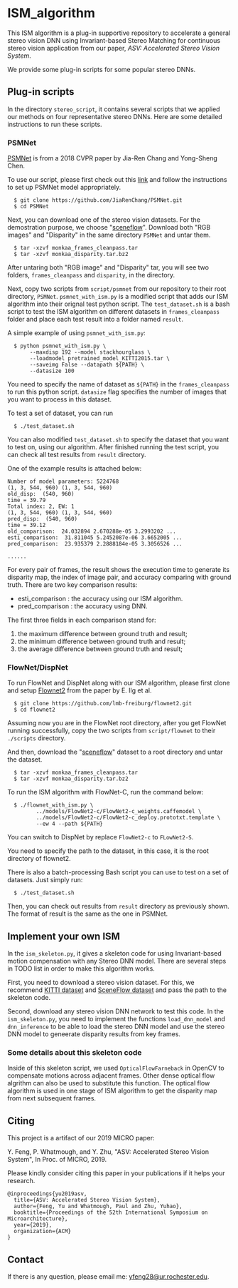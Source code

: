 # ISM_algorithm

This ISM algorithm is a plug-in supportive repository to accelerate a general stereo vision DNN using Invariant-based Stereo Matching for continuous stereo vision application from our paper, *ASV: Accelerated Stereo Vision System*.

We provide some plug-in scripts for some popular stereo DNNs.

## Plug-in scripts

In the directory `stereo_script`, it contains several scripts that we applied our methods on four representative stereo DNNs. Here are some detailed instructions to run these scripts.

### PSMNet

[PSMNet](https://github.com/JiaRenChang/PSMNet) is from a 2018 CVPR paper by Jia-Ren Chang and Yong-Sheng Chen. 

To use our script, please first check out this [link](https://github.com/JiaRenChang/PSMNet) and follow the instructions to set up PSMNet model appropriately.

```
  $ git clone https://github.com/JiaRenChang/PSMNet.git
  $ cd PSMNet
```

Next, you can download one of the stereo vision datasets. For the demostration purpose, we choose "[sceneflow](https://lmb.informatik.uni-freiburg.de/resources/datasets/SceneFlowDatasets.en.html)". Download both "RGB images" and "Disparity" in the same directory `PSMNet` and untar them.

```
  $ tar -xzvf monkaa_frames_cleanpass.tar
  $ tar -xzvf monkaa_disparity.tar.bz2
```

After untaring both "RGB image" and "Disparity" tar, you will see two folders, `frames_cleanpass` and `disparity`, in the directory.

Next, copy two scripts from `script/psmnet` from our repository to their root directory, `PSMNet`. `psmnet_with_ism.py` is a modified script that adds our ISM algorithm into their orignal test python script. The `test_dataset.sh` is a bash script to test the ISM algorithm on different datasets in `frames_cleanpass` folder and place each test result into a folder named `result`.

A simple example of using `psmnet_with_ism.py`:
```
  $ python psmnet_with_ism.py \
       --maxdisp 192 --model stackhourglass \
       --loadmodel pretrained_model_KITTI2015.tar \
       --saveimg False --datapath ${PATH} \
       --datasize 100
```

You need to specify the name of dataset as `${PATH}` in the `frames_cleanpass` to run this python script. `datasize` flag specifies the number of images that you want to process in this dataset. 

To test a set of dataset, you can run
```
  $ ./test_dataset.sh
```

You can also modified `test_dataset.sh` to specify the dataset that you want to test on, using our algorithm. After finished running the test script, you can check all test results from `result` directory.

One of the example results is attached below: 

```
Number of model parameters: 5224768
(1, 3, 544, 960) (1, 3, 544, 960)
old_disp:  (540, 960)
time = 39.79
Total index: 2, EW: 1
(1, 3, 544, 960) (1, 3, 544, 960)
pred_disp:  (540, 960)
time = 39.12
old_comparison:  24.032894 2.670288e-05 3.2993202 ...
esti_comparison:  31.811045 5.2452087e-06 3.6652005 ...
pred_comparison:  23.935379 2.2888184e-05 3.3056526 ...

......
```

For every pair of frames, the result shows the execution time to generate its disparity map, the index of image pair, and accuracy comparing with ground truth. There are two key comparison results:
 * esti_comparison : the accuracy using our ISM algorithm.
 * pred_comparison : the accuracy using DNN.
 
The first three fields in each comparison stand for:
  1. the maximum difference between ground truth and result;
  2. the minimum difference between ground truth and result;
  3. the average difference between ground truth and result;

### FlowNet/DispNet

To run FlowNet and DispNet along with our ISM algorithm, please first clone and setup [Flownet2](https://github.com/lmb-freiburg/flownet2) from the paper by E. Ilg et al. 

```
  $ git clone https://github.com/lmb-freiburg/flownet2.git
  $ cd flownet2
```

Assuming now you are in the FlowNet root directory, after you get FlowNet running successfully, copy the two scripts from `script/flownet` to their `./scripts` directory.

And then, download the "[sceneflow](https://lmb.informatik.uni-freiburg.de/resources/datasets/SceneFlowDatasets.en.html)" dataset to a root directory and untar the dataset.

```
  $ tar -xzvf monkaa_frames_cleanpass.tar
  $ tar -xzvf monkaa_disparity.tar.bz2
```

To run the ISM algorithm with FlowNet-C, run the command below:

```
  $ ./flownet_with_ism.py \
         ../models/FlowNet2-c/FlowNet2-c_weights.caffemodel \
         ../models/FlowNet2-c/FlowNet2-c_deploy.prototxt.template \
         --ew 4 --path ${PATH}

```
You can switch to DispNet by replace `FlowNet2-c` to `FLowNet2-S`.

You need to specify the path to the dataset, in this case, it is the root directory of flownet2.

There is also a batch-processing Bash script you can use to test on a set of datasets. Just simply run:
```
  $ ./test_dataset.sh
```
Then, you can check out results from `result` directory as previously shown. The format of result is the same as the one in PSMNet.

## Implement your own ISM

In the `ism_skeleton.py`, it gives a skeleton code for using Invariant-based motion compensation with any Stereo DNN model. There are several steps in TODO list in order to make this algorithm works.

First, you need to download a stereo vision dataset. For this, we recommend [KITTI dataset](http://www.cvlibs.net/datasets/kitti/eval_depth_all.php) and [SceneFlow dataset](https://lmb.informatik.uni-freiburg.de/resources/datasets/SceneFlowDatasets.en.html) and pass the path to the skeleton code.

Second, download any stereo vision DNN network to test this code. In the `ism_skeleton.py`, you need to implement the functions `load_dnn_model` and `dnn_inference` to be able to load the stereo DNN model and use the stereo DNN model to geneerate disparity results from key frames.

### Some details about this skeleton code

Inside of this skeleton script, we used `OpticalFlowFarneback` in OpenCV to compensate motions across adjacent frames. Other dense optical flow algrithm can also be used to substitute this function. The optical flow algorithm is used in one stage of ISM algorithm to get the disparity map from next subsequent frames.

## Citing

This project is a artifact of our 2019 MICRO paper:

Y. Feng,  P. Whatmough, and Y. Zhu, "ASV: Accelerated Stereo Vision System", In Proc. of MICRO, 2019.

Please kindly consider citing this paper in your publications if it helps your research.
```
@inproceedings{yu2019asv,
  title={ASV: Accelerated Stereo Vision System},
  author={Feng, Yu and Whatmough, Paul and Zhu, Yuhao},
  booktitle={Proceedings of the 52th International Symposium on Microarchitecture},
  year={2019},
  organization={ACM}
}
```

## Contact

If there is any question, please email me: yfeng28@ur.rochester.edu.

